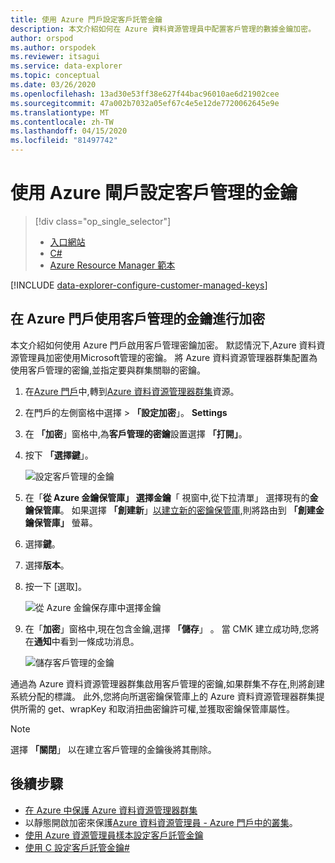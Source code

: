 ```yaml
---
title: 使用 Azure 門戶設定客戶託管金鑰
description: 本文介紹如何在 Azure 資料資源管理員中配置客戶管理的數據金鑰加密。
author: orspod
ms.author: orspodek
ms.reviewer: itsagui
ms.service: data-explorer
ms.topic: conceptual
ms.date: 03/26/2020
ms.openlocfilehash: 13ad30e53ff38e627f44bac96010ae6d21902cee
ms.sourcegitcommit: 47a002b7032a05ef67c4e5e12de7720062645e9e
ms.translationtype: MT
ms.contentlocale: zh-TW
ms.lasthandoff: 04/15/2020
ms.locfileid: "81497742"
---
```

# <a name="configure-customer-managed-keys-using-the-azure-portal"></a>使用 Azure 閘戶設定客戶管理的金鑰

> [!div class="op_single_selector"]
> * [入口網站](customer-managed-keys-portal.md)
> * [C#](customer-managed-keys-csharp.md)
> * [Azure Resource Manager 範本](customer-managed-keys-resource-manager.md)

[!INCLUDE [data-explorer-configure-customer-managed-keys](includes/data-explorer-configure-customer-managed-keys.md)]

## <a name="enable-encryption-with-customer-managed-keys-in-the-azure-portal"></a>在 Azure 門戶使用客戶管理的金鑰進行加密

本文介紹如何使用 Azure 門戶啟用客戶管理密鑰加密。 默認情況下,Azure 資料資源管理員加密使用Microsoft管理的密鑰。 將 Azure 資料資源管理器群集配置為使用客戶管理的密鑰,並指定要與群集關聯的密鑰。

1. 在[Azure 門戶](https://portal.azure.com/)中,轉到[Azure 資料資源管理器群集](create-cluster-database-portal.md#create-a-cluster)資源。 
1. 在門戶的左側窗格中選擇 > **「設定加密**」。 **Settings**
1. 在 **「加密**」窗格中,為**客戶管理的密鑰**設置選擇 **「打開」**。
1. 按下 **「選擇鍵**」。

    ![設定客戶管理的金鑰](media/customer-managed-keys-portal/cmk-encryption-setting.png)

1. 在「**從 Azure 金鑰保管庫」 選擇金鑰**「 視窗中,從下拉清單」 選擇現有的**金鑰保管庫**。 如果選擇 **「創建新**」[以建立新的密鑰保管庫](/azure/key-vault/quick-create-portal#create-a-vault),則將路由到 **「創建金鑰保管庫」** 螢幕。

1. 選擇**鍵**。
1. 選擇**版本**。
1. 按一下 [選取]。 

    ![從 Azure 金鑰保存庫中選擇金鑰](media/customer-managed-keys-portal/cmk-key-vault.png)

1. 在「**加密**」窗格中,現在包含金鑰,選擇 **「儲存**」 。 當 CMK 建立成功時,您將在**通知**中看到一條成功消息。

    ![儲存客戶管理的金鑰](media/customer-managed-keys-portal/cmk-encryption-setting.png)

通過為 Azure 資料資源管理器群集啟用客戶管理的密鑰,如果群集不存在,則將創建系統分配的標識。 此外,您將向所選密鑰保管庫上的 Azure 資料資源管理器群集提供所需的 get、wrapKey 和取消扭曲密鑰許可權,並獲取密鑰保管庫屬性。 

> [!NOTE]
> 選擇 **「關閉**」 以在建立客戶管理的金鑰後將其刪除。

## <a name="next-steps"></a>後續步驟

* [在 Azure 中保護 Azure 資料資源管理器群集](security.md)
* 以靜態開啟加密來保護[Azure 資料資源管理員 - Azure 門戶中的叢集](manage-cluster-security.md)。
* [使用 Azure 資源管理員樣本設定客戶託管金鑰](customer-managed-keys-resource-manager.md)
* [使用 C 設定客戶託管金鑰#](customer-managed-keys-csharp.md)



